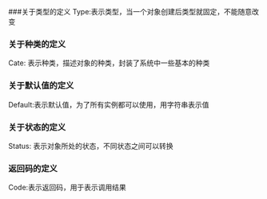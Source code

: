 ###关于类型的定义
Type:表示类型，当一个对象创建后类型就固定，不能随意改变

### 关于种类的定义
Cate: 表示种类，描述对象的种类，封装了系统中一些基本的种类

### 关于默认值的定义
Default:表示默认值，为了所有实例都可以使用，用字符串表示值

### 关于状态的定义
Status: 表示对象所处的状态，不同状态之间可以转换

### 返回码的定义
Code:表示返回码，用于表示调用结果
